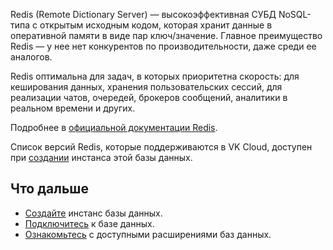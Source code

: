 
Redis (Remote Dictionary Server) — высокоэффективная СУБД NoSQL-типа с открытым исходным кодом, которая хранит данные в оперативной памяти в виде пар ключ/значение. Главное преимущество Redis — у нее нет конкурентов по производительности, даже среди ее аналогов.

Redis оптимальна для задач, в которых приоритетна скорость: для кеширования данных, хранения пользовательских сессий, для реализации чатов, очередей, брокеров сообщений, аналитики в реальном времени и других.

Подробнее в [официальной документации Redis](https://redis.io/docs/).

Список версий Redis, которые поддерживаются в VK Cloud, доступен при [создании](../../../instructions/create) инстанса этой базы данных.

## Что дальше

- [Создайте](../../../instructions/create) инстанс базы данных.
- [Подключитесь](../../../connect) к базе данных.
- [Ознакомьтесь](../../extensions) с доступными расширениями баз данных.
